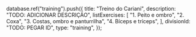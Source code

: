database.ref("training").push({
title: "Treino do Cariani",
description: "TODO: ADICIONAR DESCRIÇÃO",
listExercises: [
"1. Peito e ombro",
"2. Coxa",
"3. Costas, ombro e panturrilha",
"4. Bíceps e tríceps",
],
divisionId: "TODO: PEGAR ID",
type: "training",
});
